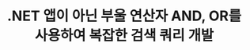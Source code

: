 ---
############################# Static ############################
layout: "auto-gen-gist"
draft: false
path: "ko/search/net/boolean/csv/"
otherformats: PDF DOC DOT DOCX DOCM DOTX DOTM TXT ODT OTT RTF XLS XLT XLSX XLSM XLSB XLTX XLTM XLA XLAM ODS OTS TSV XML PPT PPS POT PPTX PPTM POTX POTM PPSX PPSM ODP PST OST EML EMLX MSG ONE ZIP XHTML MHTML MD CHM EPUB  FB2 

############################# Head ############################
head_title: ".NET을 통해 검색 쿼리에 부울 검색 연산자(AND, OR, NOT) 추가"
head_description: "GroupDocs.Search .NET API를 사용하면 소프트웨어 개발자가 .NET 앱 내부가 아닌 부울 연산자 AND, OR를 사용하여 부울 검색을 추가하거나 새 쿼리를 개발할 수 있습니다."

############################# Header ############################
title: ".NET 앱이 아닌 부울 연산자 AND, OR를 사용하여 복잡한 검색 쿼리 개발"
description: "GroupDocs.Search .NET API를 사용하면 컴퓨터 프로그래머가 .NET 응용 프로그램 내에서 부울 연산자(AND, OR, NOT)를 사용하여 복잡한 검색 쿼리를 개발할 수 있습니다."

######################### Download Button #######################
button:
    enable: true

############################# About ############################
about:
    enable: true
    title: "부울 검색이란 무엇이며 부울 연산자를 사용하는 방법은 무엇입니까?"
    content: |
       부울 검색은 사용자가 다양한 키워드를 연산자와 결합하여 검색 결과를 바인딩, 확장 및 정의할 수 있는 매우 유용한 검색 절차입니다. AND, OR, NOT, NEAR 등과 같은 부울 연산자는 사용자가 더 넓은 범위의 결과를 얻거나 제한을 정의하여 관련 없는 검색 결과의 수를 줄이는 데 도움이 됩니다. GroupDocs.Search for .NET은 소프트웨어 개발자가 PDF, HTML, Outlook 이메일, Microsoft Office Word, Excel 워크시트와 같은 가장 일반적인 문서 파일 형식 중 일부에서 텍스트 검색 및 인덱싱을 수행할 수 있는 응용 프로그램을 개발할 수 있도록 하는 강력한 고성능 문서 검색 API입니다. , PowerPoint 프레젠테이션, Outlook MSG, PST 등. 부울 AND 연산자는 입력한 모든 단어에 대한 결과를 표시하는 데 사용할 수 있고 OR 연산자는 입력한 단어에 대한 결과를 제공하며 NOT 연산자는 발생하지 않은 검색 결과를 표시하는 데 사용할 수 있습니다. 한 가지 훌륭한 기능은 키보드 레이아웃과 일치하지 않는 언어로 작성된 검색어를 인식할 수 있다는 것입니다. 

############################# content ############################
steps:
    enable: true
    block:
    - title_left: ".NET을 통한 검색 쿼리에서 부울 AND 연산자 사용"
      content_left: |
       GroupDocs.Search .NET API는 .NET 응용 프로그램 내부에 부울 검색 기능을 추가하기 위한 완벽한 지원을 제공합니다. 아래 C# 코드 예제에서는 자체 .NET 응용 프로그램 내에서 텍스트 및 개체 양식 쿼리에서 부울 "AND" 연산자를 만드는 방법을 보여줍니다.

      title_right: " 부울 연산자를 통해 CSV 문서 검색 AND"
      content_right: |
         * 먼저 인덱스 폴더 및 문서 폴더의 경로를 지정해야 합니다.
         * [Index](https://apireference.groupdocs.com/search/net/groupdocs.search/index/constructors/2) 클래스의 인스턴스를 호출하여 지정된 폴더에 인덱스 생성
         * [Search](https://apireference.groupdocs.com/search/net/groupdocs.search/index/methods/search) 메서드를 호출하여 지정된 폴더에서 문서 인덱싱
         * [SearchQuery](https://apireference.groupdocs.com/search/net/groupdocs.search/searchquery) 클래스를 호출하여 하위 쿼리 1 생성 및 하위 쿼리 2 생성
         * [CreateAndQuery](https://apireference.groupdocs.com/search/net/groupdocs.search/index/methods/search) 메서드를 호출하여 하위 쿼리를 하나의 쿼리로 결합
         * 검색 시작 및 검색 결과 표시
         
        
      gisthash: "fa9773cd8d0f379a638e495ad2541a5b"
      gistfile: "use_boolean_and_operator_dotnet.cs"

    - title_left: "부울 연산자 또는 .NET을 통해 사용하는 방법"
      content_left: |
       GroupDocs.Search for .NET은 소프트웨어 프로그래머가 널리 사용되는 여러 문서 형식을 검색할 수 있게 해주는 강력한 API입니다. 아래 C# .NET 코드 예제에서는 C# 응용 프로그램 내에서 텍스트 및 개체 양식 쿼리에서 부울 "OR" 연산자를 사용하는 방법을 보여줍니다.

      title_right: "부울 OR 연산자를 사용하여 CSV 파일 검색"
      content_right: |
        * 먼저 인덱스 폴더 및 문서 폴더의 경로를 지정해야 합니다.
        * [Index](https://apireference.groupdocs.com/search/net/groupdocs.search/index/constructors/2) 클래스의 인스턴스를 호출하여 지정된 폴더에 인덱스 생성
        * [Search](https://apireference.groupdocs.com/search/net/groupdocs.search/index/methods/search) 메서드를 호출하여 지정된 폴더에서 문서 인덱싱
        * [SearchQuery](https://apireference.groupdocs.com/search/net/groupdocs.search/searchquery) 클래스를 호출하여 하위 쿼리 1 생성 및 하위 쿼리 2 생성
        * [CreateOrQuery](https://apireference.groupdocs.com/search/net/groupdocs.search/searchquery/methods/createorquery) 메서드를 호출하여 하위 쿼리를 하나의 쿼리로 결합
        * 검색 시작 및 검색 결과 표시
     
      gisthash: "c0b22e80f881f8dbc0da17f92c01efc7"
      gistfile: "use_boolean_or_operator_dotnet.cs"
      
    - title_left: "부울 연산자를 사용하여 복잡한 검색 쿼리 만들기"
      content_left: |
        GroupDocs.Search .NET을 사용하면 컴퓨터 프로그래머가 다양한 부울 연산자를 결합하여 자신의 .NET 앱 내에서 복잡한 검색 쿼리를 만들 수 있습니다. 다음 .NET 코드 예제는 외부 소프트웨어나 도구를 설치하지 않고 복잡한 문서 검색 기능을 보여줍니다.

      title_right: "복잡한 검색어를 통해 CSV 문서 검색"
      content_right: |
        * 먼저 인덱스 폴더 및 문서 폴더의 경로를 지정해야 합니다.
        * [Index](https://apireference.groupdocs.com/search/net/groupdocs.search/index/constructors/2) 클래스의 인스턴스를 호출하여 지정된 폴더에 인덱스 생성
        * [Search](https://apireference.groupdocs.com/search/net/groupdocs.search/index/methods/search) 메서드를 호출하여 지정된 폴더에서 문서 인덱싱
        * 검색 시작 및 검색 결과 텍스트 쿼리 표시
        * 객체 쿼리로 검색
        * [SearchQuery](https://apireference.groupdocs.com/search/net/groupdocs.search/searchquery) 클래스를 호출하여 WordQuery 및 relativityWordQuery 생성
        * [CreateAndQuery](https://apireference.groupdocs.com/search/net/groupdocs.search/index/methods/search) 메서드를 호출하여 하위 쿼리를 하나의 쿼리로 결합
        * [SearchQuery](https://apireference.groupdocs.com/search/net/groupdocs.search/searchquery) 클래스를 호출하여 einsteinWordQuery 및 albertWordQuery 생성
        * [CreateOrQuery](https://apireference.groupdocs.com/search/net/groupdocs.search/searchquery/methods/createorquery) 메서드를 호출하여 하위 쿼리를 하나의 쿼리로 결합
        * [CreateOrQuery](https://apireference.groupdocs.com/search/net/groupdocs.search/searchquery/methods/createorquery) 메서드를 호출하여 하위 쿼리를 하나의 쿼리로 결합
        * 검색 시작 및 검색 결과 표시
     
      gisthash: "216af02ebdd08331fdd05faf8c39e528"
      gistfile: "create_complex_queries_boolean_operator_dotnet.cs"

    - title_left: "시스템 요구 사항"
      content_left: |
       GroupDocs.Search for .NET은 모든 주요 플랫폼 및 운영 체제에서 지원됩니다. 전체 시스템 요구 사항 가이드를 보려면 아래 코드를 실행하기 전에 [시스템 요구 사항](https://docs.groupdocs.com/search/net/system-requirements/)을 방문하십시오. 다음 전제 조건이 컴퓨터에 설치되어 있는지 확인하십시오. 체계:
         * 운영 체제: 마이크로소프트 윈도우, 리눅스, 맥OS
         * 개발 환경: Visual Studio, Xamarin, MonoDevelop 등
         * 프레임워크: .NET Framework, .NET Standard, .NET Core, Mono
         * 최신 버전의 GroupDocs.Search for .NET API를 [NuGet](https://www.nuget.org/packages/GroupDocs.search/)에서 가져옵니다.
        
      title_right: "GroupDocs.Search 를 사용하는 이유"
      content_right: |
        * 메모리와 디스크에서 검색 인덱스 생성.
        * 파일, 스트림 또는 구조에서 인덱싱하는 기능.
        * 암호로 보호된 문서 색인 생성 지원.
        * 여러 인덱스 병합 지원.
        * 검색 인덱싱 중에 문서를 필터링합니다.
        * 검색 중 맞춤법 검사 지원.
        * 혼합 문자가 완전히 지원됩니다.
        * 다양한 검색 유형을 하나의 검색어로 결합합니다.
        * 간단한 단어 및 정규식 검색 지원
        * 검색 쿼리에서 별칭 대체를 완벽하게 지원합니다.

demos:
    enable: true


more_formats:
    enable: true


back_to_top:
    enable: true
---
